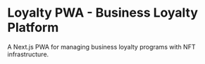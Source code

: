 # Loyalty PWA - Business Loyalty Platform

A Next.js PWA for managing business loyalty programs with NFT infrastructure.
